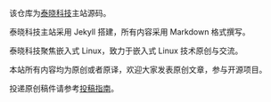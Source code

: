 
该仓库为[泰晓科技](http://tinylab.org)主站源码。

泰晓科技主站采用 Jekyll 搭建，所有内容采用 Markdown 格式撰写。

泰晓科技聚焦嵌入式 Linux，致力于嵌入式 Linux 技术原创与交流。

本站所有内容均为原创或者原译，欢迎大家发表原创文章，参与开源项目。

投递原创稿件请参考[投稿指南](http://tinylab.org/post/)。
